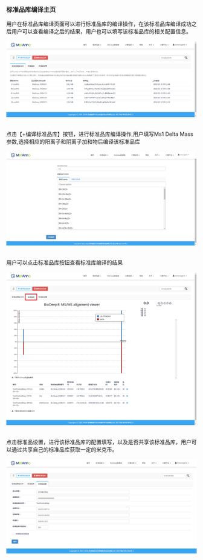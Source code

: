 ### **标准品库编译主页**

用户在标准品库编译页面可以进行标准品库的编译操作，在该标准品库编译成功之后用户可以查看编译之后的结果，用户也可以填写该标准品库的相关配置信息。
<br/>
<br/>
![](images/library_compiler-1.png)
<br/>
<br/>

点击【+编译标准品库】按钮，进行标准品库编译操作,用户填写Ms1 Delta Mass参数,选择相应的阳离子和阴离子加和物后编译该标准品库
<br/>
<br/>
![](images/library_compiler-2.png)
<br/>
<br/>

用户可以点击标准品库按钮查看标准库编译的结果
<br/>
<br/>
![](images/library_compiler-3.png)
<br/>
<br/>

点击标准品设置，进行该标准品库的配置填写，以及是否共享该标准品库，用户可以通过共享自己的标准品库获取一定的米克币。
<br/>
<br/>
![](images/library_compiler-4.png)
<br/>
<br/>